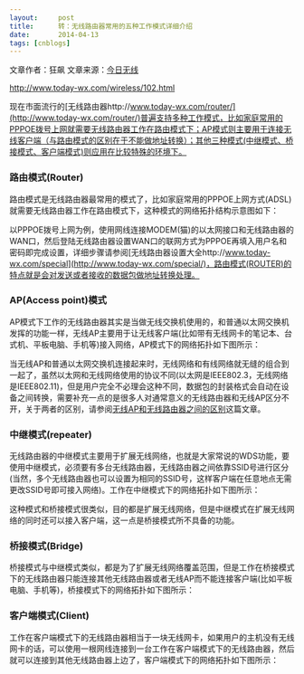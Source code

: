```yaml
---
layout:     post
title:      转：无线路由器常用的五种工作模式详细介绍
date:       2014-04-13
tags: [cnblogs]
---
```

文章作者：狂飙   文章来源：[今日无线](http://www.today-wx.com/)

http://www.today-wx.com/wireless/102.html

现在市面流行的[无线路由器http://www.today-wx.com/router/](http://www.today-wx.com/router/)普遍支持多种工作模式，比如家庭常用的PPPOE拨号上网就需要无线路由器工作在路由模式下；AP模式则主要用于连接无线客户端（与路由模式的区别在于不能做地址转换）；其他三种模式(中继模式、桥接模式、客户端模式)则应用在比较特殊的环境下。

### 路由模式(Router)

路由模式是无线路由器最常用的模式了，比如家庭常用的PPPOE上网方式(ADSL)就需要无线路由器工作在路由模式下，这种模式的网络拓扑结构示意图如下：

以PPPOE拨号上网为例，使用网线连接MODEM(猫)的以太网接口和无线路由器的WAN口，然后登陆无线路由器设置WAN口的联网方式为PPPOE再填入用户名和密码即完成设置，详细步骤请参阅[无线路由器设置大全http://www.today-wx.com/special](http://www.today-wx.com/special/)，路由模式(ROUTER)的特点就是会对发送或者接收的数据包做地址转换处理。

### AP(Access point)模式

AP模式下工作的无线路由器其实是当做无线交换机使用的，和普通以太网交换机发挥的功能一样，无线AP主要用于让无线客户端(比如带有无线网卡的笔记本、台式机、平板电脑、手机等)接入网络，AP模式下的网络拓扑如下图所示：

当无线AP和普通以太网交换机连接起来时，无线网络和有线网络就无缝的组合到一起了，虽然以太网和无线网络使用的协议不同(以太网是IEEE802.3，无线网络是IEEE802.11)，但是用户完全不必理会这种不同，数据包的封装格式会自动在设备之间转换，需要补充一点的是很多人对通常意义的无线路由器和无线AP区分不开，关于两者的区别，请参阅[无线AP和无线路由器之间的区别](http://www.today-wx.com/knowledge/52.html)这篇文章。

### 中继模式(repeater)

无线路由器的中继模式主要用于扩展无线网络，也就是大家常说的WDS功能，要使用中继模式，必须要有多台无线路由器，无线路由器之间依靠SSID号进行区分(当然，多个无线路由器也可以设置为相同的SSID号，这样客户端在任意地点无需更改SSID号即可接入网络)。工作在中继模式下的网络拓扑如下图所示：

这种模式和桥接模式很类似，目的都是扩展无线网络，但是中继模式在扩展无线网络的同时还可以接入客户端，这一点是桥接模式所不具备的功能。

### 桥接模式(Bridge)

桥接模式与中继模式类似，都是为了扩展无线网络覆盖范围，但是工作在桥接模式下的无线路由器只能连接其他无线路由器或者无线AP而不能连接客户端(比如平板电脑、手机等)，桥接模式下的网络拓扑如下图所示：

### 客户端模式(Client)

工作在客户端模式下的无线路由器相当于一块无线网卡，如果用户的主机没有无线网卡的话，可以使用一根网线连接到一台工作在客户端模式下的无线路由器，然后就可以连接到其他无线路由器上边了，客户端模式下的网络拓扑如下图所示：
